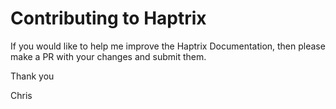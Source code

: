 # Contributing to Haptrix

If you would like to help me improve the Haptrix Documentation, then please make a PR
with your changes and submit them.

Thank you

Chris